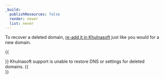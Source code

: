 ```yaml
---
_build:
  publishResources: false
  render: never
  list: never
---
```


To recover a deleted domain, [re-add it in Khulnasoft](/fundamentals/setup/account-setup/add-site/) just like you would for a new domain.

{{<Aside type="warning">}}
Khulnasoft support is unable to restore DNS or settings for deleted domains.
{{</Aside>}}